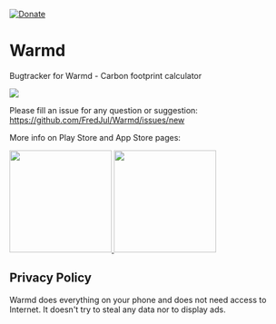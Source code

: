 [![Donate](https://img.shields.io/badge/Donate-PayPal-green.svg)](https://www.paypal.me/fredericjulian)

# Warmd
Bugtracker for Warmd - Carbon footprint calculator

<img src="https://lh3.googleusercontent.com/XPODm9iXcakousuxUoEvpj8SOJ1-zgZDMFoFuzHn9nrWx51K4wziuC3554kgUDHMpSg=w1440-h620-rw"/>


Please fill an issue for any question or suggestion: https://github.com/FredJul/Warmd/issues/new

More info on Play Store and App Store pages:

<a href="https://play.google.com/store/apps/details?id=net.frju.verdure" target="_blank" class="is-slightly-elevated" rel="nofollow">
  <img src="https://itsallwidgets.com/images/google.png" style="width:180px"/>
</a>
<a href="https://apps.apple.com/fr/app/warmd/id1487848837" target="_blank" class="is-slightly-elevated" rel="nofollow">
  <img src="https://itsallwidgets.com/images/apple.png" style="width:180px"/>
</a>

## Privacy Policy
Warmd does everything on your phone and does not need access to Internet. It doesn't try to steal any data nor to display ads.
